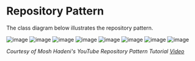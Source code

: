 # Repository Pattern 

The class diagram below illustrates the repository pattern.

![image](https://user-images.githubusercontent.com/6658018/130731424-4fa09626-301b-4f57-89c7-6952e6ac9fec.png)
![image](https://user-images.githubusercontent.com/6658018/130731499-13c588bc-d07b-4842-8f4f-e1922063fca2.png)
![image](https://user-images.githubusercontent.com/54987004/130732085-a5ae182b-e437-42f9-bdc3-3155bd408205.png)
![image](https://user-images.githubusercontent.com/54987004/130732142-eb87bdfc-4b3c-4a33-abf4-233bdf8d9aea.png)
![image](https://user-images.githubusercontent.com/54987004/130732303-7d4dabd4-d98b-4d2f-bd28-ec24b8711e76.png)
![image](https://user-images.githubusercontent.com/54987004/130732352-4adbba75-492f-4259-be75-cbc2287d0ae2.png)
![image](https://user-images.githubusercontent.com/54987004/130733280-18900f6f-c996-4f4d-b4e8-b9203712b276.png)
![image](https://user-images.githubusercontent.com/54987004/130733311-e0f2c2bb-99f9-49a2-aa99-6d9ab90f7a3a.png)

*Courtesy of Mosh Hadeni's YouTube Repository Pattern Tutorial [Video](https://www.youtube.com/watch?v=rtXpYpZdOzM&t=1417s)*
